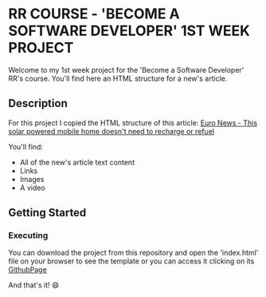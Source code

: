 # RR COURSE - 'BECOME A SOFTWARE DEVELOPER' 1ST WEEK PROJECT 
Welcome to my 1st week project for the 'Become a Software Developer' RR's course.
You'll find here an HTML structure for a new's article.

## Description

For this project I copied the HTML structure of this article:
[Euro News - This solar powered mobile home doesn't need to recharge or refuel](https://www.euronews.com/green/2021/09/17/this-solar-powered-mobile-home-doesn-t-need-to-recharge-or-refuel#)

You'll find:
* All of the new's article text content 
* Links
* Images
* A video
 
## Getting Started

### Executing 
You can download the project from this repository and open the 'index.html' file on your browser to see the template
or you can access it clicking on its [GithubPage](https://palomaquiroz.github.io/1stWeekNews/)

And that's it! :smile:
